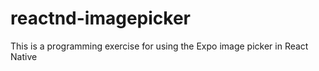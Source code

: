 # reactnd-imagepicker

This is a programming exercise for using the Expo image picker in React Native
